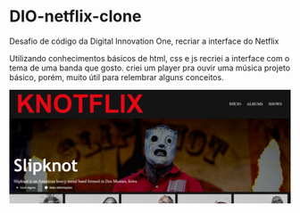 # DIO-netflix-clone
Desafio de código da Digital Innovation One, recriar a interface do Netflix

Utilizando conhecimentos básicos de html, css e js recriei a interface com o tema de uma banda que gosto.
criei um player pra ouvir uma música 
projeto básico, porém, muito útil para relembrar alguns conceitos.

<img src="./assets/screenshot.png"/>
